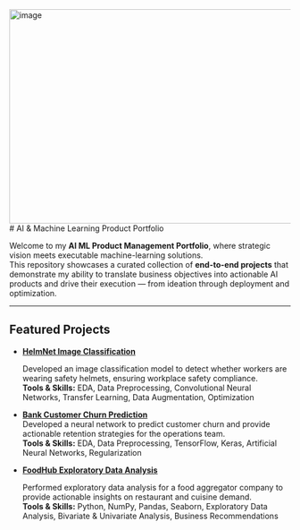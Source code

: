 <img width="1902" height="383" alt="image" src="https://github.com/user-attachments/assets/b707cd7e-a8ef-4ced-a0c7-34e9c9f6a4a7" />
# AI & Machine Learning Product Portfolio

Welcome to my **AI ML Product Management Portfolio**, where strategic vision meets executable machine-learning solutions.  
This repository showcases a curated collection of **end-to-end projects** that demonstrate my ability to translate business objectives into actionable AI products and drive their execution — from ideation through deployment and optimization.

---

## Featured Projects

- [**HelmNet Image Classification**](projects/HelmNet-Computer-Vision.ipynb) <br>

  Developed an image classification model to detect whether workers are wearing safety helmets, ensuring workplace safety compliance.  
  **Tools & Skills:** EDA, Data Preprocessing, Convolutional Neural Networks, Transfer Learning, Data Augmentation, Optimization

- [**Bank Customer Churn Prediction**](projects/Bank-Customer-Churn-Prediction.ipynb)<br>
  Developed a neural network to predict customer churn and provide actionable retention strategies for the operations team.  
  **Tools & Skills:** EDA, Data Preprocessing, TensorFlow, Keras, Artificial Neural Networks, Regularization

- [**FoodHub Exploratory Data Analysis**](projects/Food-Hub-Exploratory-Data-Analysis.ipynb)<br>

  Performed exploratory data analysis for a food aggregator company to provide actionable insights on restaurant and cuisine demand.  
  **Tools & Skills:** Python, NumPy, Pandas, Seaborn, Exploratory Data Analysis, Bivariate & Univariate Analysis, Business Recommendations

